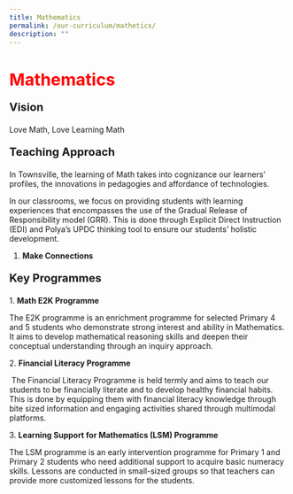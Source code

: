 ```yaml
---
title: Mathematics
permalink: /our-curriculum/mathetics/
description: ""
---
```

<h1 style="color:red;font-size:30px">Mathematics</h1>

<p style="font-size:20px"><strong>Vision</strong></p>Love Math, Love Learning Math

<p style="font-size:20px"><strong>Teaching Approach</strong></p>
In Townsville, the learning of Math takes into cognizance our learners’ profiles, the innovations in pedagogies and affordance of technologies.

In our classrooms, we focus on providing students with learning experiences that encompasses the use of the Gradual Release of Responsibility model (GRR). This is done through Explicit Direct Instruction (EDI) and Polya’s UPDC thinking tool to ensure our students’ holistic development.

1. **Make Connections**

<p style="font-size:20px"><strong>Key Programmes</strong></p>

1\. <strong>Math E2K Programme</strong>
    

The E2K programme is an enrichment programme for selected Primary 4 and 5 students who demonstrate strong interest and ability in Mathematics. It aims to develop mathematical reasoning skills and deepen their conceptual understanding through an inquiry approach.


2\. <strong>Financial Literacy Programme</strong>
    

&nbsp;The Financial Literacy Programme is held termly and aims to teach our students to be financially literate and to develop healthy financial habits. This is done by equipping them with financial literacy knowledge through bite sized information and engaging activities shared through multimodal platforms.

3\. <strong>Learning Support for Mathematics (LSM) Programme</strong>
    

The LSM programme is an early intervention programme for Primary 1 and Primary 2 students who need additional support to acquire basic numeracy skills. Lessons are conducted in small-sized groups so that teachers can provide more customized lessons for the students.